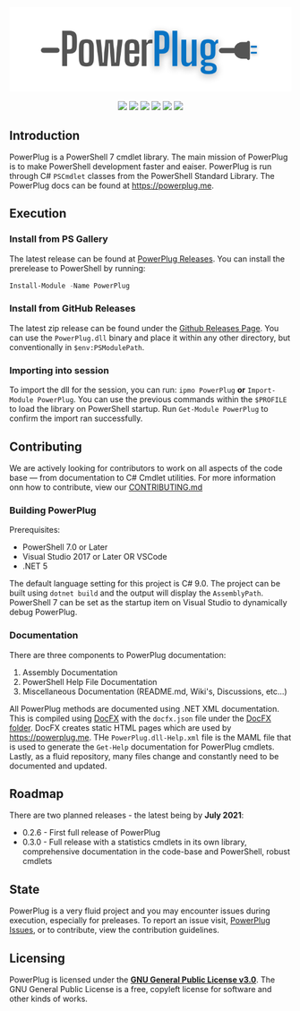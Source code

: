﻿<p align="center">
  <a href="https://github.com/manu-p-1/PowerPlug/" target="_blank">
    <img src="https://github.com/manu-p-1/PowerPlug/blob/master/assets/PowerPlugLogoAlt.png">
  </a>
  <br>
</p>
<p align="center">
  
   <a href="https://github.com/manu-p-1/PowerPlug/graphs/contributors" alt="Contributors">
      <img src="https://img.shields.io/github/contributors/manu-p-1/PowerPlug?color=%20%230099ff"/></a>
    
   <a href="https://github.com/manu-p-1/PowerPlug/pulse" alt="Activity">
      <img src="https://img.shields.io/github/commit-activity/m/manu-p-1/PowerPlug?color=%20%230099ff"/></a>
        
   <a href="https://github.com/manu-p-1/PowerPlug/issues" alt="Open Issues">
      <img src="https://img.shields.io/github/issues/manu-p-1/PowerPlug"/></a>
      
   <a href="https://github.com/manu-p-1/PowerPlug/releases" alt="Latest Release">
      <img src="https://img.shields.io/github/v/release/manu-p-1/PowerPlug?include_prereleases"/></a>
        
   <a href="#" alt="Repo Size">
      <img src="https://img.shields.io/github/repo-size/manu-p-1/PowerPlug?label=size&color=informational"/></a>
        
   <a href="https://github.com/manu-p-1/PowerPlug/blob/master/LICENSE" alt="License">
      <img src="https://img.shields.io/github/license/manu-p-1/PowerPlug?color=informational"/></a>
</p>

## Introduction
PowerPlug is a PowerShell 7 cmdlet library. The main mission of PowerPlug is to make PowerShell development faster and eaiser. PowerPlug is run through C# `PSCmdlet` classes from the PowerShell Standard Library. The PowerPlug docs can be found at <https://powerplug.me>.

## Execution
### Install from PS Gallery
The latest release can be found at [PowerPlug Releases](https://www.powershellgallery.com/packages/PowerPlug/). You can install the prerelease to PowerShell by running:

```powershell
Install-Module -Name PowerPlug
```
### Install from GitHub Releases
The latest zip release can be found under the [Github Releases Page](https://github.com/manu-p-1/PowerPlug/releases). You can use the `PowerPlug.dll` binary and place it within any other directory, but conventionally in `$env:PSModulePath`. 

### Importing into session
To import the dll for the session, you can run: `ipmo PowerPlug` **or** `Import-Module PowerPlug`. You can use the previous commands within the `$PROFILE` to load the library on PowerShell startup. Run `Get-Module PowerPlug` to confirm the import ran successfully.

## Contributing
We are actively looking for contributors to work on all aspects of the code base ― from documentation to C# Cmdlet utilities. For more information onn how to contribute, view our [CONTRIBUTING.md](https://github.com/manu-p-1/PowerPlug/blob/master/CONTRIBUTING.md)

### Building PowerPlug
Prerequisites:
- PowerShell 7.0 or Later
- Visual Studio 2017 or Later OR VSCode
- .NET 5

The default language setting for this project is C# 9.0. The project can be built using `dotnet build` and the output will display the `AssemblyPath`. PowerShell 7 can be set as the startup item on Visual Studio to dynamically debug PowerPlug.

### Documentation
There are three components to PowerPlug documentation:

1. Assembly Documentation
2. PowerShell Help File Documentation
3. Miscellaneous Documentation (README.md, Wiki's, Discussions, etc...)

All PowerPlug methods are documented using .NET XML documentation. This is compiled using [DocFX](https://dotnet.github.io/docfx/) with the `docfx.json` file under the [DocFX folder](https://github.com/manu-p-1/PowerPlug/tree/master/DocFx). DocFX creates static
HTML pages which are used by <https://powerplug.me>. THe `PowerPlug.dll-Help.xml` file is the MAML file that is used to generate the `Get-Help` documentation for PowerPlug cmdlets. Lastly, as a fluid repository, many files change and constantly need to be documented and updated.

## Roadmap
There are two planned releases - the latest being by **July 2021**:

- 0.2.6 - First full release of PowerPlug
- 0.3.0 - Full release with a statistics cmdlets in its own library, comprehensive documentation in the code-base and PowerShell, robust cmdlets

## State
PowerPlug is a very fluid project and you may encounter issues during execution, especially for preleases. To report an issue visit, [PowerPlug Issues](https://github.com/manu-p-1/PowerPlug/issues), or to contribute, view the contribution guidelines.

## Licensing
PowerPlug is licensed under the [**GNU General Public License v3.0**](https://www.gnu.org/licenses/gpl-3.0.en.html). The GNU General Public License is a free, copyleft license for software and other kinds of works.